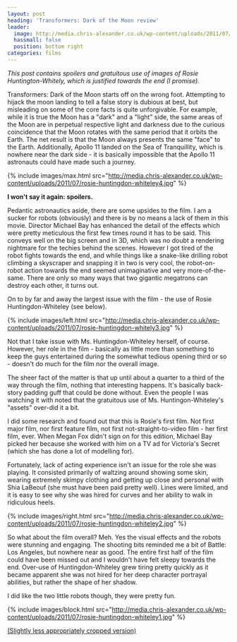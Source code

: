 ```yaml
---
layout: post
heading: 'Transformers: Dark of the Moon review'
leader:
  image: http://media.chris-alexander.co.uk/wp-content/uploads/2011/07/rosie-huntingdon-whiteley4.jpg
  hassmall: false
  position: bottom right
categories: films
---
```


*This post contains spoilers and gratuitous use of images of Rosie Huntington-Whitely, which is justified towards the end (I promise).*

Transformers: Dark of the Moon starts off on the wrong foot. Attempting to hijack the moon landing to tell a false story is dubious at best, but misleading on some of the core facts is quite unforgivable. For example, while it is true the Moon has a "dark" and a "light" side, the same areas of the Moon are in perpetual respective light and darkness due to the curious coincidence that the Moon rotates with the same period that it orbits the Earth. The net result is that the Moon always presents the same "face" to the Earth. Additionally, Apollo 11 landed on the Sea of Tranquillity, which is nowhere near the dark side - it is basically impossible that the Apollo 11 astronauts could have made such a journey.

{% include images/max.html src="http://media.chris-alexander.co.uk/wp-content/uploads/2011/07/rosie-huntingdon-whiteley4.jpg" %}

**I won't say it again: spoilers.**

Pedantic astronautics aside, there are some upsides to the film. I am a sucker for robots (obviously) and there is by no means a lack of them in this movie. Director Michael Bay has enhanced the detail of the effects which were pretty meticulous the first few times round it has to be said. This conveys well on the big screen and in 3D, which was no doubt a rendering nightmare for the techies behind the scenes. However I got tired of the robot fights towards the end, and while things like a snake-like drilling robot climbing a skyscraper and snapping it in two is very cool, the robot-on-robot action towards the end seemed unimaginative and very more-of-the-same. There are only so many ways that two gigantic megatrons can destroy each other, it turns out.

On to by far and away the largest issue with the film - the use of Rosie Huntingdon-Whiteley (see below).

{% include images/left.html src="http://media.chris-alexander.co.uk/wp-content/uploads/2011/07/rosie-huntingdon-whitely3.jpg" %}

Not that I take issue with Ms. Huntingdon-Whiteley herself, of course. However, her role in the film - basically as little more than something to keep the guys entertained during the somewhat tedious opening third or so - doesn't do much for the film nor the overall image.

The sheer fact of the matter is that up until about a quarter to a third of the way through the film, nothing that interesting happens. It's basically back-story padding guff that could be done without. Even the people I was watching it with noted that the gratuitous use of Ms. Huntingon-Whiteley's "assets" over-did it a bit.

I did some research and found out that this is Rosie's first film. Not first major film, nor first feature film, not first not-straight-to-video film - her first film, ever. When Megan Fox didn't sign on for this edition, Michael Bay picked her because she worked with him on a TV ad for Victoria's Secret (which she has done a lot of modelling for).

Fortunately, lack of acting experience isn't an issue for the role she was playing. It consisted primarily of waltzing around showing some skin, wearing extremely skimpy clothing and getting up close and personal with Shia LaBeouf (she must have been paid pretty well). Lines were limited, and it is easy to see why she was hired for curves and her ability to walk in ridiculous heels.

{% include images/right.html src="http://media.chris-alexander.co.uk/wp-content/uploads/2011/07/rosie-huntingdon-whiteley2.jpg" %}

So what about the film overall? Meh. Yes the visual effects and the robots were stunning and engaging. The shooting bits reminded me a bit of Battle: Los Angeles, but nowhere near as good. The entire first half of the film could have been missed out and I wouldn't have felt sleepy towards the end. Over-use of Huntingdon-Whiteley grew tiring pretty quickly as it became apparent she was not hired for her deep character portrayal abilities, but rather the shape of her shadow.

I did like the two little robots though, they were pretty fun.

{% include images/block.html src="http://media.chris-alexander.co.uk/wp-content/uploads/2011/07/rosie-huntingdon-whiteley1.jpg" %}

[(Slightly less appropriately cropped version)](http://www.chris-alexander.co.uk/wp-content/uploads/2011/07/rosie-huntingdon-whiteley1a.jpg)
